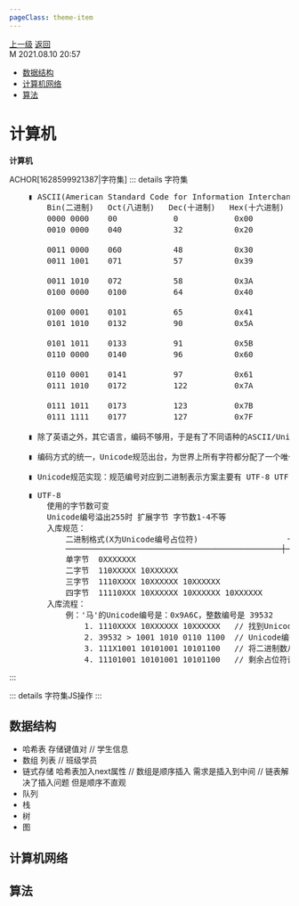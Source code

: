 ```yaml
---
pageClass: theme-item
---
```

<div class="extend-header">
    <div class="info">
        <div class="record">
            <a class="back" href="./">上一级</a>
            <a class="back" href="./">返回</a>
        </div>        
        <div class="mini">
            <span>M 2021.08.10 20:57</span>
        </div>
    </div>
    <div class="content"><div class="custom-block children"><ul><li><a href="/computer/dataStructure">数据结构</a></li><li><a href="/computer/computerNetworks">计算机网络</a></li><li><a href="/computer/algorithm">算法</a></li></ul></div></div>
</div>
<div class="content-header">
<h1>计算机</h1><strong>计算机</strong>
</div>
<div class="static-content">

ACHOR[1628599921387|字符集]
::: details 字符集

<pre class="custom-block">
    ▮ ASCII(American Standard Code for Information Interchange) 1-127
        Bin(二进制)   Oct(八进制)   Dec(十进制)   Hex(十六进制)   缩写/字符   解释
        0000 0000    00            0            0x00           NUL(null)   空字符              NUL(null)  SOH(start of headline) STX (start of text) ...
        0010 0000    040           32           0x20           (space)     空格

        0011 0000    060           48           0x30           0           字符0               0 1 2 3 4 5 6 7 8 9    
        0011 1001    071           57           0x39           9           字符9

        0011 1010    072           58           0x3A           :           冒号                : ; &lt; = &gt; ? @
        0100 0000    0100          64           0x40           @           电子邮件符号

        0100 0001    0101          65           0x41           A           大写字母A            A B C D E F G H I J K L M N O P Q R S T U V W X Y Z
        0101 1010    0132          90           0x5A           Z           大写字母Z

        0101 1011    0133          91           0x5B           [           开方括号             [ \ ] ^ _ `
        0110 0000    0140          96           0x60           `           开单引号

        0110 0001    0141          97           0x61           a           小写字母a            a b c d e f g h i j k l m n o p q r s t u v w x y z
        0111 1010    0172          122          0x7A           z           小写字母z

        0111 1011    0173          123          0x7B           {           开花括号             { | } ~ DEL
        0111 1111    0177          127          0x7F           DEL         删除

    ▮ 除了英语之外，其它语言，编码不够用，于是有了不同语种的ASCII/Unicode的扩增版 利用ASCII字节中闲置的最高位 扩展到了第255号字符

    ▮ 编码方式的统一，Unicode规范出台，为世界上所有字符都分配了一个唯一的数字编号，从 0x000000 到 0x10FFFF 有 110 多万个

    ▮ Unicode规范实现：规范编号对应到二进制表示方案主要有 UTF-8 UTF-16 UTF-32

    ▮ UTF-8
        使用的字节数可变
        Unicode编号溢出255时 扩展字节 字节数1-4不等
        入库规范：
            二进制格式(X为Unicode编号占位符)                   十六进制编号范围      十进制编号范围
            ──────────────────────────────────────────────┼────────────────────┼───────────────
            单字节  0XXXXXXX                                 0x00-0x7F            0-127
            二字节  110XXXXX 10XXXXXX                        0x80-0x7FF           128-2047
            三字节  1110XXXX 10XXXXXX 10XXXXXX               0x800-0xFFFF         2048-65535
            四字节  11110XXX 10XXXXXX 10XXXXXX 10XXXXXX      0x10000-0x10FFFF     65536-
        入库流程：
            例：'马'的Unicode编号是：0x9A6C，整数编号是 39532
                1. 1110XXXX 10XXXXXX 10XXXXXX  <span class="comment"> // 找到Unicode编号范围对应的二进制格式</span>
                2. 39532 &gt; 1001 1010 0110 1100 <span class="comment"> // Unicode编号转化为二进制数</span>
                3. 111X1001 10101001 10101100  <span class="comment"> // 将二进制数从右&gt;左依次填入占位符</span>
                4. 11101001 10101001 10101100  <span class="comment"> // 剩余占位符设为0</span>
</pre>
:::

::: details 字符集JS操作
:::

## 数据结构
- 哈希表    存储键值对          // 学生信息
- 数组      列表               // 班级学员
- 链式存储  哈希表加入next属性  // 数组是顺序插入 需求是插入到中间
// 链表解决了插入问题 但是顺序不直观
- 队列
- 栈
- 树
- 图

## 计算机网络

## 算法

</div>
